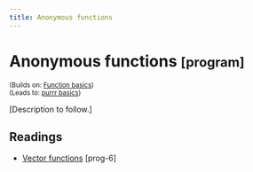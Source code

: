 ```yaml
---
title: Anonymous functions
---
```


<!-- Generated automatically from function-anonymous.yml. Do not edit by hand -->

# Anonymous functions <small class='program'>[program]</small>
<small>(Builds on: [Function basics](function-basics.md))</small>  
<small>(Leads to: [purrr basics](purrr-basics.md))</small>

[Description to follow.]

## Readings

  * [Vector functions](https://dcl-prog.stanford.edu/function-vector.html) [prog-6]


